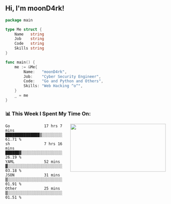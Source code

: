 <h2> Hi, I'm moonD4rk!</h2>

```go
package main

type Me struct {
	Name   string
	Job    string
	Code   string
	Skills string
}

func main() {
	me := &Me{
		Name:   "moonD4rk",
		Job:    "Cyber Security Engineer",
		Code:   "Go and Python and Others",
		Skills: "Web Hacking ^o^",
	}
	_ = me
}
```

<h3>📊 This Week I Spent My Time On:</h3>
<img align='right' src="https://github-readme-stats.vercel.app/api?username=moond4rk&show_icons=true&theme=radical", width="300" height="150">

<!--START_SECTION:waka-->

```text
Go               17 hrs 7 mins   ███████████████▒░░░░░░░░░   61.71 %
sh               7 hrs 16 mins   ██████▓░░░░░░░░░░░░░░░░░░   26.19 %
YAML             52 mins         ▓░░░░░░░░░░░░░░░░░░░░░░░░   03.18 %
JSON             31 mins         ▒░░░░░░░░░░░░░░░░░░░░░░░░   01.91 %
Other            25 mins         ▒░░░░░░░░░░░░░░░░░░░░░░░░   01.51 %
```

<!--END_SECTION:waka-->

